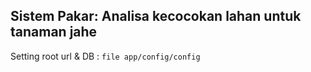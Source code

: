 ## Sistem Pakar: Analisa kecocokan lahan untuk tanaman jahe

Setting root url & DB : `file app/config/config`
